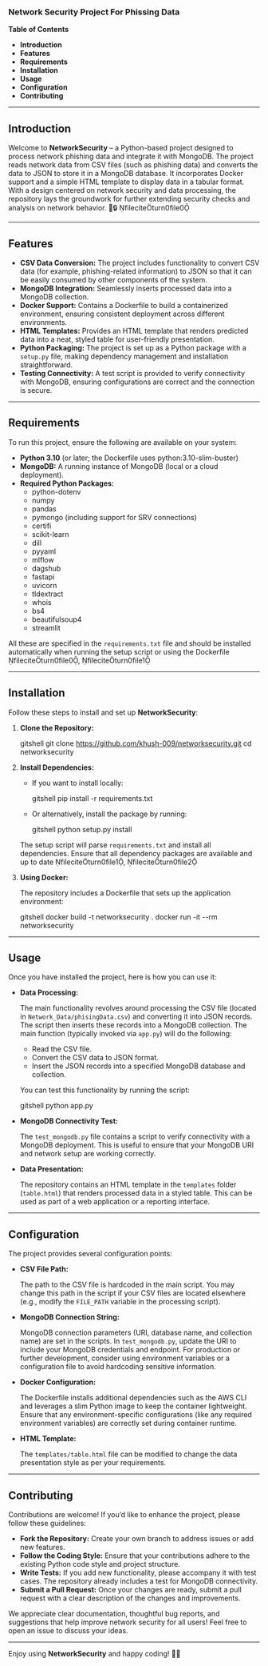 ### Network Security Project For Phissing Data

**Table of Contents**

- **Introduction**
- **Features**
- **Requirements**
- **Installation**
- **Usage**
- **Configuration**
- **Contributing**

---

## Introduction

Welcome to **NetworkSecurity** – a Python-based project designed to process network phishing data and integrate it with MongoDB. The project reads network data from CSV files (such as phishing data) and converts the data to JSON to store it in a MongoDB database. It incorporates Docker support and a simple HTML template to display data in a tabular format. With a design centered on network security and data processing, the repository lays the groundwork for further extending security checks and analysis on network behavior. 🚀🔒 fileciteturn0file0

---

## Features

- **CSV Data Conversion:** The project includes functionality to convert CSV data (for example, phishing-related information) to JSON so that it can be easily consumed by other components of the system.  
- **MongoDB Integration:** Seamlessly inserts processed data into a MongoDB collection.  
- **Docker Support:** Contains a Dockerfile to build a containerized environment, ensuring consistent deployment across different environments.  
- **HTML Templates:** Provides an HTML template that renders predicted data into a neat, styled table for user-friendly presentation.  
- **Python Packaging:** The project is set up as a Python package with a `setup.py` file, making dependency management and installation straightforward.  
- **Testing Connectivity:** A test script is provided to verify connectivity with MongoDB, ensuring configurations are correct and the connection is secure.

---

## Requirements

To run this project, ensure the following are available on your system:

- **Python 3.10** (or later; the Dockerfile uses python:3.10-slim-buster)  
- **MongoDB:** A running instance of MongoDB (local or a cloud deployment).  
- **Required Python Packages:**  
  - python-dotenv  
  - numpy  
  - pandas  
  - pymongo (including support for SRV connections)  
  - certifi  
  - scikit-learn  
  - dill  
  - pyyaml  
  - mlflow  
  - dagshub  
  - fastapi  
  - uvicorn  
  - tldextract  
  - whois  
  - bs4  
  - beautifulsoup4  
  - streamlit  

All these are specified in the `requirements.txt` file and should be installed automatically when running the setup script or using the Dockerfile fileciteturn0file0, fileciteturn0file1

---

## Installation

Follow these steps to install and set up **NetworkSecurity**:

1. **Clone the Repository:**

   gitshell
   git clone https://github.com/khush-009/networksecurity.git
   cd networksecurity

2. **Install Dependencies:**

   - If you want to install locally:
     
     gitshell
     pip install -r requirements.txt
     
   - Or alternatively, install the package by running:
     
     gitshell
     python setup.py install
     
   The setup script will parse `requirements.txt` and install all dependencies. Ensure that all dependency packages are available and up to date fileciteturn0file1, fileciteturn0file2

3. **Using Docker:**

   The repository includes a Dockerfile that sets up the application environment:

   gitshell
   docker build -t networksecurity .
   docker run -it --rm networksecurity

---

## Usage

Once you have installed the project, here is how you can use it:

- **Data Processing:**

  The main functionality revolves around processing the CSV file (located in `Network_Data/phisingData.csv`) and converting it into JSON records. The script then inserts these records into a MongoDB collection. The main function (typically invoked via `app.py`) will do the following:
  
  - Read the CSV file.
  - Convert the CSV data to JSON format.
  - Insert the JSON records into a specified MongoDB database and collection.
  
  You can test this functionality by running the script:

  gitshell
  python app.py

- **MongoDB Connectivity Test:**

  The `test_mongodb.py` file contains a script to verify connectivity with a MongoDB deployment. This is useful to ensure that your MongoDB URI and network setup are working correctly.

- **Data Presentation:**

  The repository contains an HTML template in the `templates` folder (`table.html`) that renders processed data in a styled table. This can be used as part of a web application or a reporting interface.

---

## Configuration

The project provides several configuration points:

- **CSV File Path:**

  The path to the CSV file is hardcoded in the main script. You may change this path in the script if your CSV files are located elsewhere (e.g., modify the `FILE_PATH` variable in the processing script).

- **MongoDB Connection String:**

  MongoDB connection parameters (URI, database name, and collection name) are set in the scripts. In `test_mongodb.py`, update the URI to include your MongoDB credentials and endpoint. For production or further development, consider using environment variables or a configuration file to avoid hardcoding sensitive information.

- **Docker Configuration:**

  The Dockerfile installs additional dependencies such as the AWS CLI and leverages a slim Python image to keep the container lightweight. Ensure that any environment-specific configurations (like any required environment variables) are correctly set during container runtime.

- **HTML Template:**

  The `templates/table.html` file can be modified to change the data presentation style as per your requirements.

---

## Contributing

Contributions are welcome! If you’d like to enhance the project, please follow these guidelines:

- **Fork the Repository:** Create your own branch to address issues or add new features.
- **Follow the Coding Style:** Ensure that your contributions adhere to the existing Python code style and project structure.
- **Write Tests:** If you add new functionality, please accompany it with test cases. The repository already includes a test for MongoDB connectivity.
- **Submit a Pull Request:** Once your changes are ready, submit a pull request with a clear description of the changes and improvements.

We appreciate clear documentation, thoughtful bug reports, and suggestions that help improve network security for all users! Feel free to open an issue to discuss your ideas.

---

Enjoy using **NetworkSecurity** and happy coding! 🎉🚀

